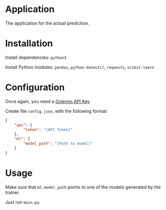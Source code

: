# Application

The application for the actual prediction.

# Installation

Install dependencies: `python3`

Install Python modules: `pandas`, `python-dateutil`, `requests`, `scikit-learn`

# Configuration

Once again, you need a [Golemio API Key](https://api.golemio.cz/api-keys/).

Create file `config.json`, with the following format:

```json
{
	"api": {
		"token": "[API Token]"
	},
	"ml": {
		"model_path": "[Path to model]"
	}
}
```

# Usage

Make sure that `ml.model_path` points to one of the models generated by the trainer.

Just run `main.py`.